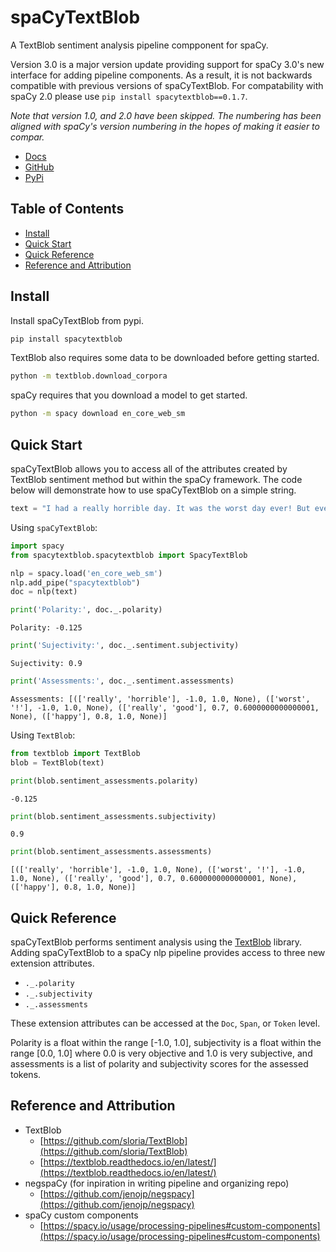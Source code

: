 # spaCyTextBlob

A TextBlob sentiment analysis pipeline compponent for spaCy. 

Version 3.0 is a major version update providing support for spaCy 3.0's new interface for adding pipeline components. As a result, it is not backwards compatible with previous versions of spaCyTextBlob. For compatability with spaCy 2.0 please use `pip install spacytextblob==0.1.7`.

*Note that version 1.0, and 2.0 have been skipped. The numbering has been aligned with spaCy's version numbering in the hopes of making it easier to compar.*

- [Docs](https://spacytextblob.netlify.app/)
- [GitHub](https://github.com/SamEdwardes/spaCyTextBlob)
- [PyPi](https://pypi.org/project/spacytextblob/)

## Table of Contents

- [Install](#install)
- [Quick Start](#quick-start)
- [Quick Reference](#quick-reference)
- [Reference and Attribution](#reference-and-attribution)

## Install

Install spaCyTextBlob from pypi.

```bash
pip install spacytextblob
```

TextBlob also requires some data to be downloaded before getting started.

```bash
python -m textblob.download_corpora
```

spaCy requires that you download a model to get started.

```bash
python -m spacy download en_core_web_sm
```

## Quick Start

spaCyTextBlob allows you to access all of the attributes created by TextBlob sentiment method but within the spaCy framework. The code below will demonstrate how to use spaCyTextBlob on a simple string.


```python
text = "I had a really horrible day. It was the worst day ever! But every now and then I have a really good day that makes me happy."
```

Using `spaCyTextBlob`:


```python
import spacy
from spacytextblob.spacytextblob import SpacyTextBlob

nlp = spacy.load('en_core_web_sm')
nlp.add_pipe("spacytextblob")
doc = nlp(text)
```


```python
print('Polarity:', doc._.polarity)
```

    Polarity: -0.125
    


```python
print('Sujectivity:', doc._.sentiment.subjectivity)
```

    Sujectivity: 0.9
    


```python
print('Assessments:', doc._.sentiment.assessments)
```

    Assessments: [(['really', 'horrible'], -1.0, 1.0, None), (['worst', '!'], -1.0, 1.0, None), (['really', 'good'], 0.7, 0.6000000000000001, None), (['happy'], 0.8, 1.0, None)]
    

Using `TextBlob`:


```python
from textblob import TextBlob
blob = TextBlob(text)
```


```python
print(blob.sentiment_assessments.polarity)
```

    -0.125



```python
print(blob.sentiment_assessments.subjectivity)
```

    0.9



```python
print(blob.sentiment_assessments.assessments)
```

    [(['really', 'horrible'], -1.0, 1.0, None), (['worst', '!'], -1.0, 1.0, None), (['really', 'good'], 0.7, 0.6000000000000001, None), (['happy'], 0.8, 1.0, None)]


## Quick Reference

spaCyTextBlob performs sentiment analysis using the [TextBlob](https://textblob.readthedocs.io/en/dev/quickstart.html) library. Adding spaCyTextBlob to a spaCy nlp pipeline provides access to three new extension attributes.

- `._.polarity`
- `._.subjectivity`
- `._.assessments`

These extension attributes can be accessed at the `Doc`, `Span`, or `Token` level.

Polarity is a float within the range [-1.0, 1.0], subjectivity is a float within the range [0.0, 1.0] where 0.0 is very objective and 1.0 is very subjective, and assessments is a list of polarity and subjectivity scores for the assessed tokens.

## Reference and Attribution

- TextBlob
    - [https://github.com/sloria/TextBlob](https://github.com/sloria/TextBlob)
    - [https://textblob.readthedocs.io/en/latest/](https://textblob.readthedocs.io/en/latest/)
- negspaCy (for inpiration in writing pipeline and organizing repo)
    - [https://github.com/jenojp/negspacy](https://github.com/jenojp/negspacy)
- spaCy custom components
    - [https://spacy.io/usage/processing-pipelines#custom-components](https://spacy.io/usage/processing-pipelines#custom-components)
